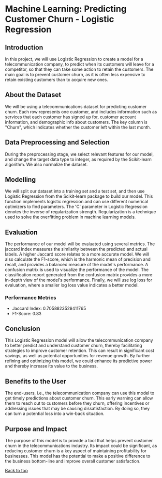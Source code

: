 <!DOCTYPE html>
<html>
<head>

</head>
<body>
<h1 id="top">Machine Learning: Predicting Customer Churn - Logistic Regression</h1>

<h2 id="introduction">Introduction</h2>
<p>
In this project, we will use Logistic Regression to create a model for a telecommunication company, to predict when its customers will leave for a competitor, so that they can take some action to retain the customers. The main goal is to prevent customer churn, as it is often less expensive to retain existing customers than to acquire new ones.
</p>

<h2 id="dataset">About the Dataset</h2>
<p>
We will be using a telecommunications dataset for predicting customer churn. Each row represents one customer, and includes information such as services that each customer has signed up for, customer account information, and demographic info about customers. The key column is "Churn", which indicates whether the customer left within the last month.
</p>

<h2 id="preprocessing">Data Preprocessing and Selection</h2>
<p>
During the preprocessing stage, we select relevant features for our model, and change the target data type to integer, as required by the Scikit-learn algorithm. We also normalize the dataset.
</p>

<h2 id="modelling">Modelling</h2>
<p>
We will split our dataset into a training set and a test set, and then use Logistic Regression from the Scikit-learn package to build our model. This function implements logistic regression and can use different numerical optimizers to find parameters. The 'C' parameter in Logistic Regression denotes the inverse of regularization strength. Regularization is a technique used to solve the overfitting problem in machine learning models.
</p>

<h2 id="evaluation">Evaluation</h2>
<p>
The performance of our model will be evaluated using several metrics. The jaccard index measures the similarity between the predicted and actual labels. A higher Jaccard score relates to a more accurate model. We will also calculate the F1-score, which is the harmonic mean of precision and recall, and provides a balanced measure of the model's performance. A confusion matrix is used to visualize the performance of the model. The classification report generated from the confusion matrix provides a more in-depth view of the model's performance. Finally, we will use log loss for evaluation, where a smaller log loss value indicates a better model.
</p>

<h3>Performance Metrics</h3>
<ul>
<li>Jaccard Index: 0.7058823529411765</li>
<li>F1-Score: 0.83</li>
</ul>

<h2 id="conclusion">Conclusion</h2>
<p>
This Logistic Regression model will allow the telecommunication company to better predict and understand customer churn, thereby facilitating strategies to improve customer retention. This can result in significant cost savings, as well as potential opportunities for revenue growth. By further refining and optimizing this model, we could enhance its predictive power and thereby increase its value to the business.
</p>

<h2 id="benefits">Benefits to the User</h2>
<p>
The end-users, i.e., the telecommunication company can use this model to get timely predictions about customer churn. This early warning can allow them to reach out to customers before they churn, offering incentives or addressing issues that may be causing dissatisfaction. By doing so, they can turn a potential loss into a win-back situation.
</p>

<h2 id="impact">Purpose and Impact</h2>
<p>
The purpose of this model is to provide a tool that helps prevent customer churn in the telecommunications industry. Its impact could be significant, as reducing customer churn is a key aspect of maintaining profitability for businesses. This model has the potential to make a positive difference to the business bottom-line and improve overall customer satisfaction.
</p>
<a href="#top">Back to top</a>
</body>
</html>
